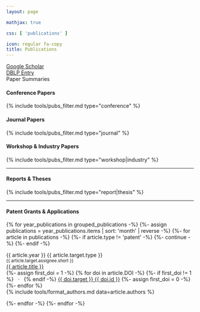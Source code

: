 ```yaml
---
layout: page

mathjax: true

css: [ 'publications' ]

icon: regular fa-copy
title: Publications
---
```


<div class='pure-g instructions'>
  <div class='pure-u-1-3'>
    <a href='https://scholar.google.com/citations?user=42ZJT4wAAAAJ&hl=en' target='_blank'><i class='fas fa-fw fa-lg fa-user-graduate'></i> Google Scholar</a>
  </div>
  <div class='pure-u-1-3'>
    <a href='https://dblp.uni-trier.de/pers/hd/p/Padhi:Saswat' target='_blank'><i class='fas fa-fw fa-lg fa-book'></i> DBLP Entry</a>
  </div>
  <div class='pure-u-1-3'>
    <a onclick='toggle_tweets()'><i class='fab fa-fw fa-lg fa-twitter'></i> Paper Summaries</a>
  </div>
</div>

#### <i class='fas fa-fw fa-file-alt'></i> Conference Papers

{% include tools/pubs_filter.md type="conference" %}

#### <i class='fas fa-fw fa-book'></i> Journal Papers

{% include tools/pubs_filter.md type="journal" %}

#### <i class='fas fa-fw fa-file-alt'></i> Workshop &amp; Industry Papers

{% include tools/pubs_filter.md type="workshop|industry" %}

<hr>

#### <i class='fas fa-fw fa-file-invoice'></i> Reports &amp; Theses

{% include tools/pubs_filter.md type="report|thesis" %}

<hr>

#### <i class='fas fa-fw fa-file-contract'></i> Patent Grants &amp; Applications

{% for year_publications in grouped_publications -%}
  {%- assign publications = year_publications.items | sort: 'month' | reverse -%}
  {%- for article in publications -%}
    {%- if article.type != 'patent' -%} {%- continue -%} {%- endif -%}

<div class='pure-g paper-table'>
  <div class='pure-u-1-3 pure-u-sm-1-4 pure-u-md-5-24 pure-u-lg-1-6 paper-left'>
    <span class='target'>
      {{ article.year }} {{ article.target.type }}
    </span>
    <br>
    <sup>{{ article.target.assignee.short }}</sup>
  </div>
  <div class='pure-u-2-3 pure-u-sm-3-4 pure-u-md-19-24 pure-u-lg-5-6 paper-right'>
    <div>
      <a class='title color-highlight' href='{{ article.url }}'>{{ article.title }}</a><br>
      <div class='dois'>
      {%- assign first_doi = 1 -%}
      {% for doi in article.DOI -%}
        {%- if first_doi != 1 %} &nbsp; &middot; &nbsp; {% endif -%}
        <a href='https://patents.google.com/patent/{{ doi.target }}{{ doi.id }}/en'>{{ doi.target }} {{ doi.id }}</a>
        {%- assign first_doi = 0 -%}
      {%- endfor %}
      </div>
      <div class='authors'>{% include tools/format_authors.md data=article.authors %}</div>
    </div>
  </div>
</div>

  {%- endfor -%}
{%- endfor -%}

<script>
function toggle_tweets() {
  Array.prototype.forEach.call(document.getElementsByClassName('tweet'), function(t) {
    if (t.parentElement.classList.contains('hovering')) {
      t.parentElement.classList.remove('hovering');
      t.style.transitionDelay = '';
    } else {
      t.style.transitionDelay = '0s';
      t.parentElement.classList.add('hovering');
    }
  });
}
</script>

